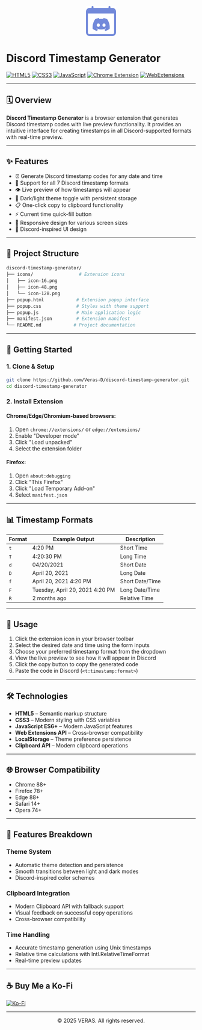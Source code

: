 <p align="center">
  <img src="icons/icon.svg" alt="Discord Timestamp Generator Logo" width="80" height="80">
</p>

# Discord Timestamp Generator

[![HTML5](https://img.shields.io/badge/HTML5-E34F26?logo=html5&logoColor=white)](https://developer.mozilla.org/en-US/docs/Web/HTML)
[![CSS3](https://img.shields.io/badge/CSS3-1572B6?logo=css3&logoColor=white)](https://developer.mozilla.org/en-US/docs/Web/CSS)
[![JavaScript](https://img.shields.io/badge/JavaScript-ES6+-F7DF1E?logo=javascript&logoColor=black)](https://developer.mozilla.org/en-US/docs/Web/JavaScript)
[![Chrome Extension](https://img.shields.io/badge/Chrome%20Extension-4285F4?logo=googlechrome&logoColor=white)](https://developer.chrome.com/docs/extensions/)
[![WebExtensions](https://img.shields.io/badge/WebExtensions-FF9500?logo=firefox&logoColor=white)](https://developer.mozilla.org/en-US/docs/Mozilla/Add-ons/WebExtensions)

---

## 🗓️ Overview

**Discord Timestamp Generator** is a browser extension that generates Discord timestamp codes with live preview functionality. It provides an intuitive interface for creating timestamps in all Discord-supported formats with real-time preview.

---

## ✨ Features

- ⏰ Generate Discord timestamp codes for any date and time
- 🔄 Support for all 7 Discord timestamp formats
- 👁️ Live preview of how timestamps will appear
- 🌙 Dark/light theme toggle with persistent storage
- 📋 One-click copy to clipboard functionality
- ⚡ Current time quick-fill button
- 📱 Responsive design for various screen sizes
- 🎨 Discord-inspired UI design

---

## 📁 Project Structure

```bash
discord-timestamp-generator/
├── icons/                 # Extension icons
│   ├── icon-16.png
│   ├── icon-48.png
│   └── icon-128.png
├── popup.html            # Extension popup interface
├── popup.css             # Styles with theme support
├── popup.js              # Main application logic
├── manifest.json         # Extension manifest
└── README.md            # Project documentation
```

---

## 🚀 Getting Started

### 1. Clone & Setup

```bash
git clone https://github.com/Veras-D/discord-timestamp-generator.git
cd discord-timestamp-generator
```

### 2. Install Extension

#### Chrome/Edge/Chromium-based browsers:
1. Open `chrome://extensions/` or `edge://extensions/`
2. Enable "Developer mode"
3. Click "Load unpacked"
4. Select the extension folder

#### Firefox:
1. Open `about:debugging`
2. Click "This Firefox"
3. Click "Load Temporary Add-on"
4. Select `manifest.json`

---

## 📊 Timestamp Formats

| Format | Example Output | Description |
|--------|----------------|-------------|
| `t` | 4:20 PM | Short Time |
| `T` | 4:20:30 PM | Long Time |
| `d` | 04/20/2021 | Short Date |
| `D` | April 20, 2021 | Long Date |
| `f` | April 20, 2021 4:20 PM | Short Date/Time |
| `F` | Tuesday, April 20, 2021 4:20 PM | Long Date/Time |
| `R` | 2 months ago | Relative Time |

---

## 🎯 Usage

1. Click the extension icon in your browser toolbar
2. Select the desired date and time using the form inputs
3. Choose your preferred timestamp format from the dropdown
4. View the live preview to see how it will appear in Discord
5. Click the copy button to copy the generated code
6. Paste the code in Discord (`<t:timestamp:format>`)

---

## 🛠️ Technologies

* **HTML5** – Semantic markup structure
* **CSS3** – Modern styling with CSS variables
* **JavaScript ES6+** – Modern JavaScript features
* **Web Extensions API** – Cross-browser compatibility
* **LocalStorage** – Theme preference persistence
* **Clipboard API** – Modern clipboard operations

---

## 🌐 Browser Compatibility

- Chrome 88+
- Firefox 78+
- Edge 88+
- Safari 14+
- Opera 74+

---

## 🎨 Features Breakdown

### Theme System
- Automatic theme detection and persistence
- Smooth transitions between light and dark modes
- Discord-inspired color schemes

### Clipboard Integration
- Modern Clipboard API with fallback support
- Visual feedback on successful copy operations
- Cross-browser compatibility

### Time Handling
- Accurate timestamp generation using Unix timestamps
- Relative time calculations with Intl.RelativeTimeFormat
- Real-time preview updates

---

## ☕ Buy Me a Ko-Fi

[![Ko-Fi](https://img.shields.io/badge/Ko--fi-F16061?style=for-the-badge&logo=ko-fi&logoColor=white)](https://ko-fi.com/verivi)

---

<div align="center">
  <p>© 2025 VERAS. All rights reserved.</p>
</div>
